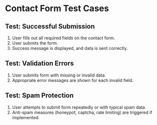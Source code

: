 # Contact Form Test Cases

## Test: Successful Submission
1. User fills out all required fields on the contact form.
2. User submits the form.
3. Success message is displayed, and data is sent correctly.

## Test: Validation Errors
1. User submits form with missing or invalid data.
2. Appropriate error messages are shown for each invalid field.

## Test: Spam Protection
1. User attempts to submit form repeatedly or with typical spam data.
2. Anti-spam measures (honeypot, captcha, rate limiting) are triggered if implemented.